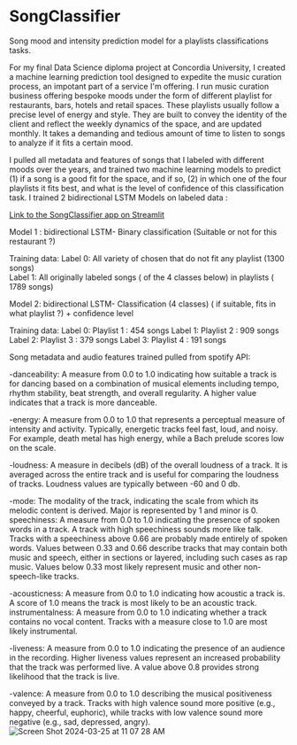 # SongClassifier
Song mood and intensity prediction model for a playlists classifications tasks.

For my final Data Science diploma project at Concordia University, I created a machine learning prediction tool designed to expedite the music curation process, an impotant part of a service I'm offering. I run music curation business offering bespoke moods under the form of different playlist for restaurants, bars, hotels and retail spaces. These playlists usually follow a precise level of energy and style. They are built to convey the identity of the client and reflect the weekly dynamics of the space, and are updated monthly. It takes a demanding and tedious amount of time to listen to songs to analyze if it fits a certain mood. 

I pulled all metadata and features of songs that I labeled with different moods over the years, and trained two machine learning models to predict (1) if a song is a good fit for the space, and if so, (2) in which one of the four playlists it fits best, and what is the level of confidence of this classification task.  I trained 2 bidirectional LSTM Models on labeled data :

<a href="https://songclassifier.streamlit.app/" target="_blank">Link to the SongClassifier app on Streamlit</a>


Model 1 : bidirectional LSTM- Binary classification (Suitable or not for this restaurant ?)

Training data:
  Label 0: All variety of chosen that do not fit any playlist (1300 songs) <br>
  Label 1: All originally labeled songs ( of the 4 classes below)  in playlists ( 1789 songs)

Model 2: bidirectional LSTM- Classification (4 classes) ( if suitable, fits in what playlist ?) + confidence level

Training data:
  Label 0: Playlist 1 : 454 songs
  Label 1: Playlist 2 : 909 songs
  Label 2: Playlist 3 : 379 songs
  Label 3: Playlist 4 : 191 songs

Song metadata and audio features trained pulled from spotify API: 

-danceability: A measure from 0.0 to 1.0 indicating how suitable a track is for dancing based on a combination of musical elements including tempo, rhythm stability, beat strength, and overall regularity. A higher value indicates that a track is more danceable.

-energy: A measure from 0.0 to 1.0 that represents a perceptual measure of intensity and activity. Typically, energetic tracks feel fast, loud, and noisy. For example, death metal has high energy, while a Bach prelude scores low on the scale.

-loudness: A measure in decibels (dB) of the overall loudness of a track. It is averaged across the entire track and is useful for comparing the loudness of tracks. Loudness values are typically between -60 and 0 db.

-mode: The modality of the track, indicating the scale from which its melodic content is derived. Major is represented by 1 and minor is 0.
speechiness: A measure from 0.0 to 1.0 indicating the presence of spoken words in a track. A track with high speechiness sounds more like talk. Tracks with a speechiness above 0.66 are probably made entirely of spoken words. Values between 0.33 and 0.66 describe tracks that may contain both music and speech, either in sections or layered, including such cases as rap music. Values below 0.33 most likely represent music and other non-speech-like tracks.

-acousticness: A measure from 0.0 to 1.0 indicating how acoustic a track is. A score of 1.0 means the track is most likely to be an acoustic track.
instrumentalness: A measure from 0.0 to 1.0 indicating whether a track contains no vocal content. Tracks with a measure close to 1.0 are most likely instrumental.

-liveness: A measure from 0.0 to 1.0 indicating the presence of an audience in the recording. Higher liveness values represent an increased probability that the track was performed live. A value above 0.8 provides strong likelihood that the track is live.

-valence: A measure from 0.0 to 1.0 describing the musical positiveness conveyed by a track. Tracks with high valence sound more positive (e.g., happy, cheerful, euphoric), while tracks with low valence sound more negative (e.g., sad, depressed, angry).
![Screen Shot 2024-03-25 at 11 07 28 AM](https://github.com/LouisLouie1/SongClassifier/assets/122399843/996db2ba-0794-441d-9f3d-8697610644cd)











